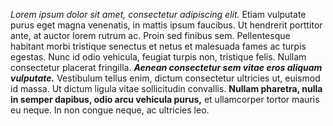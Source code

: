 *Lorem ipsum dolor sit amet, consectetur adipiscing elit.* Etiam vulputate purus eget magna venenatis, in mattis ipsum faucibus. Ut hendrerit porttitor ante, at auctor lorem rutrum ac. Proin sed finibus sem. Pellentesque habitant morbi tristique senectus et netus et malesuada fames ac turpis egestas. Nunc id odio vehicula, feugiat turpis non, tristique felis. Nullam consectetur placerat fringilla. **_Aenean consectetur sem vitae eros aliquam vulputate._** Vestibulum tellus enim, dictum consectetur ultricies ut, euismod id massa. Ut dictum ligula vitae sollicitudin convallis. **Nullam pharetra, nulla in semper dapibus, odio arcu vehicula purus,** et ullamcorper tortor mauris eu neque. In non congue neque, ac ultricies leo.
